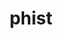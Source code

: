 ---
title: "phist"
layout: cache
categories: [package, develop]
meta: {"versions": ["1.12.0"], "compilers": ["gcc@=11.4.0", "oneapi@=2024.0.0"], "oss": ["ubuntu22.04"], "platforms": ["linux"], "targets": ["neoverse_v1", "neoverse_v2", "x86_64_v3"], "stacks": ["e4s", "e4s-neoverse-v2", "e4s-neoverse_v1", "e4s-oneapi", "root"], "num_specs": 30, "num_specs_by_stack": {"root": 30, "e4s-neoverse_v1": 7, "e4s-neoverse-v2": 8, "e4s": 7, "e4s-oneapi": 8}}
spec_details: [{"hash": "nwbkxh2esgigrsqdfpn7mmfq44yr3y4u", "compiler": "gcc@=11.4.0", "versions": ["1.12.0"], "os": "ubuntu22.04", "platform": "linux", "target": "neoverse_v1", "variants": ["build_system=cmake", "build_type=Release", "+fortran", "generator=make", "+host", "+int64", "~ipo", "kernel_lib=builtin", "+mpi", "+openmp", "outlev=2", "~parmetis", "patches=17d47a9,1fc9ac6", "+scamac", "+shared", "~trilinos"], "stacks": ["root", "e4s-neoverse_v1"], "size": "-", "tarball": "https://binaries.spack.io/develop/build_cache/linux-ubuntu22.04-neoverse_v1/gcc-11.4.0/phist-1.12.0/linux-ubuntu22.04-neoverse_v1-gcc-11.4.0-phist-1.12.0-nwbkxh2esgigrsqdfpn7mmfq44yr3y4u.spack"}, {"hash": "ypiilh6rlrjpig3gl6eckmwelq4i3ybv", "compiler": "gcc@=11.4.0", "versions": ["1.12.0"], "os": "ubuntu22.04", "platform": "linux", "target": "neoverse_v1", "variants": ["build_system=cmake", "build_type=Release", "+fortran", "generator=make", "+host", "+int64", "~ipo", "kernel_lib=builtin", "+mpi", "+openmp", "outlev=2", "~parmetis", "patches=17d47a9,1fc9ac6", "+scamac", "+shared", "~trilinos"], "stacks": ["root", "e4s-neoverse_v1"], "size": "-", "tarball": "https://binaries.spack.io/develop/build_cache/linux-ubuntu22.04-neoverse_v1/gcc-11.4.0/phist-1.12.0/linux-ubuntu22.04-neoverse_v1-gcc-11.4.0-phist-1.12.0-ypiilh6rlrjpig3gl6eckmwelq4i3ybv.spack"}, {"hash": "vjmuxh66mg6bcuwssrv6du3oke7kitck", "compiler": "gcc@=11.4.0", "versions": ["1.12.0"], "os": "ubuntu22.04", "platform": "linux", "target": "neoverse_v1", "variants": ["build_system=cmake", "build_type=Release", "+fortran", "generator=make", "+host", "+int64", "~ipo", "kernel_lib=builtin", "+mpi", "+openmp", "outlev=2", "~parmetis", "patches=17d47a9,1fc9ac6", "+scamac", "+shared", "~trilinos"], "stacks": ["root", "e4s-neoverse_v1"], "size": "-", "tarball": "https://binaries.spack.io/develop/build_cache/linux-ubuntu22.04-neoverse_v1/gcc-11.4.0/phist-1.12.0/linux-ubuntu22.04-neoverse_v1-gcc-11.4.0-phist-1.12.0-vjmuxh66mg6bcuwssrv6du3oke7kitck.spack"}, {"hash": "j5hsazmhbchrcxj3d2ybxtgvsbusbsyj", "compiler": "gcc@=11.4.0", "versions": ["1.12.0"], "os": "ubuntu22.04", "platform": "linux", "target": "neoverse_v1", "variants": ["build_system=cmake", "build_type=Release", "+fortran", "generator=make", "+host", "+int64", "~ipo", "kernel_lib=builtin", "+mpi", "+openmp", "outlev=2", "~parmetis", "patches=17d47a9,1fc9ac6", "+scamac", "+shared", "~trilinos"], "stacks": ["root", "e4s-neoverse_v1"], "size": "-", "tarball": "https://binaries.spack.io/develop/build_cache/linux-ubuntu22.04-neoverse_v1/gcc-11.4.0/phist-1.12.0/linux-ubuntu22.04-neoverse_v1-gcc-11.4.0-phist-1.12.0-j5hsazmhbchrcxj3d2ybxtgvsbusbsyj.spack"}, {"hash": "r7z2ki7lehaqrvnno36bviwzze5non3l", "compiler": "gcc@=11.4.0", "versions": ["1.12.0"], "os": "ubuntu22.04", "platform": "linux", "target": "neoverse_v1", "variants": ["build_system=cmake", "build_type=Release", "+fortran", "generator=make", "+host", "+int64", "~ipo", "kernel_lib=builtin", "+mpi", "+openmp", "outlev=2", "~parmetis", "patches=17d47a9,1fc9ac6", "+scamac", "+shared", "~trilinos"], "stacks": ["root", "e4s-neoverse_v1"], "size": "-", "tarball": "https://binaries.spack.io/develop/build_cache/linux-ubuntu22.04-neoverse_v1/gcc-11.4.0/phist-1.12.0/linux-ubuntu22.04-neoverse_v1-gcc-11.4.0-phist-1.12.0-r7z2ki7lehaqrvnno36bviwzze5non3l.spack"}, {"hash": "55vkvfxmdddrdaxxlkta6pmybouhfatj", "compiler": "gcc@=11.4.0", "versions": ["1.12.0"], "os": "ubuntu22.04", "platform": "linux", "target": "neoverse_v1", "variants": ["build_system=cmake", "build_type=Release", "+fortran", "generator=make", "+host", "+int64", "~ipo", "kernel_lib=builtin", "+mpi", "+openmp", "outlev=2", "~parmetis", "patches=17d47a9,1fc9ac6", "+scamac", "+shared", "~trilinos"], "stacks": ["root", "e4s-neoverse_v1"], "size": "-", "tarball": "https://binaries.spack.io/develop/build_cache/linux-ubuntu22.04-neoverse_v1/gcc-11.4.0/phist-1.12.0/linux-ubuntu22.04-neoverse_v1-gcc-11.4.0-phist-1.12.0-55vkvfxmdddrdaxxlkta6pmybouhfatj.spack"}, {"hash": "vnbfh3nqjyr2rtmapvthemm4awgjnjkj", "compiler": "gcc@=11.4.0", "versions": ["1.12.0"], "os": "ubuntu22.04", "platform": "linux", "target": "neoverse_v1", "variants": ["build_system=cmake", "build_type=Release", "+fortran", "generator=make", "+host", "+int64", "~ipo", "kernel_lib=builtin", "+mpi", "+openmp", "outlev=2", "~parmetis", "patches=17d47a9,1fc9ac6", "+scamac", "+shared", "~trilinos"], "stacks": ["root", "e4s-neoverse_v1"], "size": "-", "tarball": "https://binaries.spack.io/develop/build_cache/linux-ubuntu22.04-neoverse_v1/gcc-11.4.0/phist-1.12.0/linux-ubuntu22.04-neoverse_v1-gcc-11.4.0-phist-1.12.0-vnbfh3nqjyr2rtmapvthemm4awgjnjkj.spack"}, {"hash": "z5l4742bb25fmplsi4oibnb7esubbkd4", "compiler": "gcc@=11.4.0", "versions": ["1.12.0"], "os": "ubuntu22.04", "platform": "linux", "target": "neoverse_v2", "variants": ["build_system=cmake", "build_type=Release", "+fortran", "generator=make", "+host", "+int64", "~ipo", "kernel_lib=builtin", "+mpi", "+openmp", "outlev=2", "~parmetis", "patches=17d47a9,1fc9ac6", "+scamac", "+shared", "~trilinos"], "stacks": ["root", "e4s-neoverse-v2"], "size": "-", "tarball": "https://binaries.spack.io/develop/build_cache/linux-ubuntu22.04-neoverse_v2/gcc-11.4.0/phist-1.12.0/linux-ubuntu22.04-neoverse_v2-gcc-11.4.0-phist-1.12.0-z5l4742bb25fmplsi4oibnb7esubbkd4.spack"}, {"hash": "43izt2mqpqvo7vrops4uxrvunocgj4us", "compiler": "gcc@=11.4.0", "versions": ["1.12.0"], "os": "ubuntu22.04", "platform": "linux", "target": "neoverse_v2", "variants": ["build_system=cmake", "build_type=Release", "+fortran", "generator=make", "+host", "+int64", "~ipo", "kernel_lib=builtin", "+mpi", "+openmp", "outlev=2", "~parmetis", "patches=17d47a9,1fc9ac6", "+scamac", "+shared", "~trilinos"], "stacks": ["root", "e4s-neoverse-v2"], "size": "-", "tarball": "https://binaries.spack.io/develop/build_cache/linux-ubuntu22.04-neoverse_v2/gcc-11.4.0/phist-1.12.0/linux-ubuntu22.04-neoverse_v2-gcc-11.4.0-phist-1.12.0-43izt2mqpqvo7vrops4uxrvunocgj4us.spack"}, {"hash": "qcbo5ba5gynkiuuo5z6ceyca2o6aojgf", "compiler": "gcc@=11.4.0", "versions": ["1.12.0"], "os": "ubuntu22.04", "platform": "linux", "target": "neoverse_v2", "variants": ["build_system=cmake", "build_type=Release", "+fortran", "generator=make", "+host", "+int64", "~ipo", "kernel_lib=builtin", "+mpi", "+openmp", "outlev=2", "~parmetis", "patches=17d47a9,1fc9ac6", "+scamac", "+shared", "~trilinos"], "stacks": ["root", "e4s-neoverse-v2"], "size": "-", "tarball": "https://binaries.spack.io/develop/build_cache/linux-ubuntu22.04-neoverse_v2/gcc-11.4.0/phist-1.12.0/linux-ubuntu22.04-neoverse_v2-gcc-11.4.0-phist-1.12.0-qcbo5ba5gynkiuuo5z6ceyca2o6aojgf.spack"}, {"hash": "lpketyiqwrgyougn42vsqsydc6mure2x", "compiler": "gcc@=11.4.0", "versions": ["1.12.0"], "os": "ubuntu22.04", "platform": "linux", "target": "neoverse_v2", "variants": ["build_system=cmake", "build_type=Release", "+fortran", "generator=make", "+host", "+int64", "~ipo", "kernel_lib=builtin", "+mpi", "+openmp", "outlev=2", "~parmetis", "patches=17d47a9,1fc9ac6", "+scamac", "+shared", "~trilinos"], "stacks": ["root", "e4s-neoverse-v2"], "size": "-", "tarball": "https://binaries.spack.io/develop/build_cache/linux-ubuntu22.04-neoverse_v2/gcc-11.4.0/phist-1.12.0/linux-ubuntu22.04-neoverse_v2-gcc-11.4.0-phist-1.12.0-lpketyiqwrgyougn42vsqsydc6mure2x.spack"}, {"hash": "voodaf73mamjphdwwn7gyb24ev4o6myf", "compiler": "gcc@=11.4.0", "versions": ["1.12.0"], "os": "ubuntu22.04", "platform": "linux", "target": "neoverse_v2", "variants": ["build_system=cmake", "build_type=Release", "+fortran", "generator=make", "+host", "+int64", "~ipo", "kernel_lib=builtin", "+mpi", "+openmp", "outlev=2", "~parmetis", "patches=17d47a9,1fc9ac6", "+scamac", "+shared", "~trilinos"], "stacks": ["root", "e4s-neoverse-v2"], "size": "-", "tarball": "https://binaries.spack.io/develop/build_cache/linux-ubuntu22.04-neoverse_v2/gcc-11.4.0/phist-1.12.0/linux-ubuntu22.04-neoverse_v2-gcc-11.4.0-phist-1.12.0-voodaf73mamjphdwwn7gyb24ev4o6myf.spack"}, {"hash": "u3oksvvv3cf52oepi7c6thbdcbn6omd4", "compiler": "gcc@=11.4.0", "versions": ["1.12.0"], "os": "ubuntu22.04", "platform": "linux", "target": "neoverse_v2", "variants": ["build_system=cmake", "build_type=Release", "+fortran", "generator=make", "+host", "+int64", "~ipo", "kernel_lib=builtin", "+mpi", "+openmp", "outlev=2", "~parmetis", "patches=17d47a9,1fc9ac6", "+scamac", "+shared", "~trilinos"], "stacks": ["root", "e4s-neoverse-v2"], "size": "-", "tarball": "https://binaries.spack.io/develop/build_cache/linux-ubuntu22.04-neoverse_v2/gcc-11.4.0/phist-1.12.0/linux-ubuntu22.04-neoverse_v2-gcc-11.4.0-phist-1.12.0-u3oksvvv3cf52oepi7c6thbdcbn6omd4.spack"}, {"hash": "4vcnopxfmuh6ism6ik4u5mkbiritb6iu", "compiler": "gcc@=11.4.0", "versions": ["1.12.0"], "os": "ubuntu22.04", "platform": "linux", "target": "neoverse_v2", "variants": ["build_system=cmake", "build_type=Release", "+fortran", "generator=make", "+host", "+int64", "~ipo", "kernel_lib=builtin", "+mpi", "+openmp", "outlev=2", "~parmetis", "patches=17d47a9,1fc9ac6", "+scamac", "+shared", "~trilinos"], "stacks": ["root", "e4s-neoverse-v2"], "size": "-", "tarball": "https://binaries.spack.io/develop/build_cache/linux-ubuntu22.04-neoverse_v2/gcc-11.4.0/phist-1.12.0/linux-ubuntu22.04-neoverse_v2-gcc-11.4.0-phist-1.12.0-4vcnopxfmuh6ism6ik4u5mkbiritb6iu.spack"}, {"hash": "sdgsq6zyuwqhfh5mnnu46mj2kzobsbgd", "compiler": "gcc@=11.4.0", "versions": ["1.12.0"], "os": "ubuntu22.04", "platform": "linux", "target": "neoverse_v2", "variants": ["build_system=cmake", "build_type=Release", "+fortran", "generator=make", "+host", "+int64", "~ipo", "kernel_lib=builtin", "+mpi", "+openmp", "outlev=2", "~parmetis", "patches=17d47a9,1fc9ac6", "+scamac", "+shared", "~trilinos"], "stacks": ["root", "e4s-neoverse-v2"], "size": "-", "tarball": "https://binaries.spack.io/develop/build_cache/linux-ubuntu22.04-neoverse_v2/gcc-11.4.0/phist-1.12.0/linux-ubuntu22.04-neoverse_v2-gcc-11.4.0-phist-1.12.0-sdgsq6zyuwqhfh5mnnu46mj2kzobsbgd.spack"}, {"hash": "kycvnbtszygyshk6wm4jpgkw5qjviefm", "compiler": "gcc@=11.4.0", "versions": ["1.12.0"], "os": "ubuntu22.04", "platform": "linux", "target": "x86_64_v3", "variants": ["build_system=cmake", "build_type=Release", "+fortran", "generator=make", "+host", "+int64", "~ipo", "kernel_lib=builtin", "+mpi", "+openmp", "outlev=2", "~parmetis", "patches=17d47a9,1fc9ac6", "+scamac", "+shared", "~trilinos"], "stacks": ["root", "e4s"], "size": "-", "tarball": "https://binaries.spack.io/develop/build_cache/linux-ubuntu22.04-x86_64_v3/gcc-11.4.0/phist-1.12.0/linux-ubuntu22.04-x86_64_v3-gcc-11.4.0-phist-1.12.0-kycvnbtszygyshk6wm4jpgkw5qjviefm.spack"}, {"hash": "mr3h4ltqgyz4u5f6po7tnfpwmowdvjou", "compiler": "gcc@=11.4.0", "versions": ["1.12.0"], "os": "ubuntu22.04", "platform": "linux", "target": "x86_64_v3", "variants": ["build_system=cmake", "build_type=Release", "+fortran", "generator=make", "+host", "+int64", "~ipo", "kernel_lib=builtin", "+mpi", "+openmp", "outlev=2", "~parmetis", "patches=17d47a9,1fc9ac6", "+scamac", "+shared", "~trilinos"], "stacks": ["root", "e4s"], "size": "-", "tarball": "https://binaries.spack.io/develop/build_cache/linux-ubuntu22.04-x86_64_v3/gcc-11.4.0/phist-1.12.0/linux-ubuntu22.04-x86_64_v3-gcc-11.4.0-phist-1.12.0-mr3h4ltqgyz4u5f6po7tnfpwmowdvjou.spack"}, {"hash": "enfwj32zdvcjqvqvaxhhacyoqzds2rol", "compiler": "gcc@=11.4.0", "versions": ["1.12.0"], "os": "ubuntu22.04", "platform": "linux", "target": "x86_64_v3", "variants": ["build_system=cmake", "build_type=Release", "+fortran", "generator=make", "+host", "+int64", "~ipo", "kernel_lib=builtin", "+mpi", "+openmp", "outlev=2", "~parmetis", "patches=17d47a9,1fc9ac6", "+scamac", "+shared", "~trilinos"], "stacks": ["root", "e4s"], "size": "-", "tarball": "https://binaries.spack.io/develop/build_cache/linux-ubuntu22.04-x86_64_v3/gcc-11.4.0/phist-1.12.0/linux-ubuntu22.04-x86_64_v3-gcc-11.4.0-phist-1.12.0-enfwj32zdvcjqvqvaxhhacyoqzds2rol.spack"}, {"hash": "kjavcsnjra56yhgwglpc2uusf4we5p4n", "compiler": "gcc@=11.4.0", "versions": ["1.12.0"], "os": "ubuntu22.04", "platform": "linux", "target": "x86_64_v3", "variants": ["build_system=cmake", "build_type=Release", "+fortran", "generator=make", "+host", "+int64", "~ipo", "kernel_lib=builtin", "+mpi", "+openmp", "outlev=2", "~parmetis", "patches=17d47a9,1fc9ac6", "+scamac", "+shared", "~trilinos"], "stacks": ["root", "e4s"], "size": "-", "tarball": "https://binaries.spack.io/develop/build_cache/linux-ubuntu22.04-x86_64_v3/gcc-11.4.0/phist-1.12.0/linux-ubuntu22.04-x86_64_v3-gcc-11.4.0-phist-1.12.0-kjavcsnjra56yhgwglpc2uusf4we5p4n.spack"}, {"hash": "qwuocz7i6mesopgfgh22eg4vavfmy6jc", "compiler": "gcc@=11.4.0", "versions": ["1.12.0"], "os": "ubuntu22.04", "platform": "linux", "target": "x86_64_v3", "variants": ["build_system=cmake", "build_type=Release", "+fortran", "generator=make", "+host", "+int64", "~ipo", "kernel_lib=builtin", "+mpi", "+openmp", "outlev=2", "~parmetis", "patches=17d47a9,1fc9ac6", "+scamac", "+shared", "~trilinos"], "stacks": ["root", "e4s"], "size": "-", "tarball": "https://binaries.spack.io/develop/build_cache/linux-ubuntu22.04-x86_64_v3/gcc-11.4.0/phist-1.12.0/linux-ubuntu22.04-x86_64_v3-gcc-11.4.0-phist-1.12.0-qwuocz7i6mesopgfgh22eg4vavfmy6jc.spack"}, {"hash": "xupa2xlljp4pa4zntq2m6ptyhwqbulr6", "compiler": "gcc@=11.4.0", "versions": ["1.12.0"], "os": "ubuntu22.04", "platform": "linux", "target": "x86_64_v3", "variants": ["build_system=cmake", "build_type=Release", "+fortran", "generator=make", "+host", "+int64", "~ipo", "kernel_lib=builtin", "+mpi", "+openmp", "outlev=2", "~parmetis", "patches=17d47a9,1fc9ac6", "+scamac", "+shared", "~trilinos"], "stacks": ["root", "e4s"], "size": "-", "tarball": "https://binaries.spack.io/develop/build_cache/linux-ubuntu22.04-x86_64_v3/gcc-11.4.0/phist-1.12.0/linux-ubuntu22.04-x86_64_v3-gcc-11.4.0-phist-1.12.0-xupa2xlljp4pa4zntq2m6ptyhwqbulr6.spack"}, {"hash": "yyqqtdnhwqt2dsnttsodjkxnh4bhylgn", "compiler": "gcc@=11.4.0", "versions": ["1.12.0"], "os": "ubuntu22.04", "platform": "linux", "target": "x86_64_v3", "variants": ["build_system=cmake", "build_type=Release", "+fortran", "generator=make", "+host", "+int64", "~ipo", "kernel_lib=builtin", "+mpi", "+openmp", "outlev=2", "~parmetis", "patches=17d47a9,1fc9ac6", "+scamac", "+shared", "~trilinos"], "stacks": ["root", "e4s"], "size": "-", "tarball": "https://binaries.spack.io/develop/build_cache/linux-ubuntu22.04-x86_64_v3/gcc-11.4.0/phist-1.12.0/linux-ubuntu22.04-x86_64_v3-gcc-11.4.0-phist-1.12.0-yyqqtdnhwqt2dsnttsodjkxnh4bhylgn.spack"}, {"hash": "pbd4tf7xaavhhi7ouobwyqi3flk35fji", "compiler": "oneapi@=2024.0.0", "versions": ["1.12.0"], "os": "ubuntu22.04", "platform": "linux", "target": "x86_64_v3", "variants": ["build_system=cmake", "build_type=Release", "+fortran", "generator=make", "+host", "+int64", "~ipo", "kernel_lib=builtin", "+mpi", "+openmp", "outlev=2", "~parmetis", "patches=17d47a9,1fc9ac6", "+scamac", "+shared", "~trilinos"], "stacks": ["e4s-oneapi", "root"], "size": "-", "tarball": "https://binaries.spack.io/develop/build_cache/linux-ubuntu22.04-x86_64_v3/oneapi-2024.0.0/phist-1.12.0/linux-ubuntu22.04-x86_64_v3-oneapi-2024.0.0-phist-1.12.0-pbd4tf7xaavhhi7ouobwyqi3flk35fji.spack"}, {"hash": "y5fr6fco2lxm3lnbbjna44xcahr6hcbt", "compiler": "oneapi@=2024.0.0", "versions": ["1.12.0"], "os": "ubuntu22.04", "platform": "linux", "target": "x86_64_v3", "variants": ["build_system=cmake", "build_type=Release", "+fortran", "generator=make", "+host", "+int64", "~ipo", "kernel_lib=builtin", "+mpi", "+openmp", "outlev=2", "~parmetis", "patches=17d47a9,1fc9ac6", "+scamac", "+shared", "~trilinos"], "stacks": ["e4s-oneapi", "root"], "size": "-", "tarball": "https://binaries.spack.io/develop/build_cache/linux-ubuntu22.04-x86_64_v3/oneapi-2024.0.0/phist-1.12.0/linux-ubuntu22.04-x86_64_v3-oneapi-2024.0.0-phist-1.12.0-y5fr6fco2lxm3lnbbjna44xcahr6hcbt.spack"}, {"hash": "3yq3e6hikaywp42c455mnvlsaauyu2ks", "compiler": "oneapi@=2024.0.0", "versions": ["1.12.0"], "os": "ubuntu22.04", "platform": "linux", "target": "x86_64_v3", "variants": ["build_system=cmake", "build_type=Release", "+fortran", "generator=make", "+host", "+int64", "~ipo", "kernel_lib=builtin", "+mpi", "+openmp", "outlev=2", "~parmetis", "patches=17d47a9,1fc9ac6", "+scamac", "+shared", "~trilinos"], "stacks": ["e4s-oneapi", "root"], "size": "-", "tarball": "https://binaries.spack.io/develop/build_cache/linux-ubuntu22.04-x86_64_v3/oneapi-2024.0.0/phist-1.12.0/linux-ubuntu22.04-x86_64_v3-oneapi-2024.0.0-phist-1.12.0-3yq3e6hikaywp42c455mnvlsaauyu2ks.spack"}, {"hash": "4yjgy5pz425vnvo2clqxu4sctd74tabt", "compiler": "oneapi@=2024.0.0", "versions": ["1.12.0"], "os": "ubuntu22.04", "platform": "linux", "target": "x86_64_v3", "variants": ["build_system=cmake", "build_type=Release", "+fortran", "generator=make", "+host", "+int64", "~ipo", "kernel_lib=builtin", "+mpi", "+openmp", "outlev=2", "~parmetis", "patches=17d47a9,1fc9ac6", "+scamac", "+shared", "~trilinos"], "stacks": ["e4s-oneapi", "root"], "size": "-", "tarball": "https://binaries.spack.io/develop/build_cache/linux-ubuntu22.04-x86_64_v3/oneapi-2024.0.0/phist-1.12.0/linux-ubuntu22.04-x86_64_v3-oneapi-2024.0.0-phist-1.12.0-4yjgy5pz425vnvo2clqxu4sctd74tabt.spack"}, {"hash": "cpx2vkp7yi3jjxzyrwxoqmtyn2nydy36", "compiler": "oneapi@=2024.0.0", "versions": ["1.12.0"], "os": "ubuntu22.04", "platform": "linux", "target": "x86_64_v3", "variants": ["build_system=cmake", "build_type=Release", "+fortran", "generator=make", "+host", "+int64", "~ipo", "kernel_lib=builtin", "+mpi", "+openmp", "outlev=2", "~parmetis", "patches=17d47a9,1fc9ac6", "+scamac", "+shared", "~trilinos"], "stacks": ["e4s-oneapi", "root"], "size": "-", "tarball": "https://binaries.spack.io/develop/build_cache/linux-ubuntu22.04-x86_64_v3/oneapi-2024.0.0/phist-1.12.0/linux-ubuntu22.04-x86_64_v3-oneapi-2024.0.0-phist-1.12.0-cpx2vkp7yi3jjxzyrwxoqmtyn2nydy36.spack"}, {"hash": "nzm452q2nu6jqvh3uezdjhmmca2b3txi", "compiler": "oneapi@=2024.0.0", "versions": ["1.12.0"], "os": "ubuntu22.04", "platform": "linux", "target": "x86_64_v3", "variants": ["build_system=cmake", "build_type=Release", "+fortran", "generator=make", "+host", "+int64", "~ipo", "kernel_lib=builtin", "+mpi", "+openmp", "outlev=2", "~parmetis", "patches=17d47a9,1fc9ac6", "+scamac", "+shared", "~trilinos"], "stacks": ["e4s-oneapi", "root"], "size": "-", "tarball": "https://binaries.spack.io/develop/build_cache/linux-ubuntu22.04-x86_64_v3/oneapi-2024.0.0/phist-1.12.0/linux-ubuntu22.04-x86_64_v3-oneapi-2024.0.0-phist-1.12.0-nzm452q2nu6jqvh3uezdjhmmca2b3txi.spack"}, {"hash": "vxg7f3hordmqo3oviel7253nc4bgedwv", "compiler": "oneapi@=2024.0.0", "versions": ["1.12.0"], "os": "ubuntu22.04", "platform": "linux", "target": "x86_64_v3", "variants": ["build_system=cmake", "build_type=Release", "+fortran", "generator=make", "+host", "+int64", "~ipo", "kernel_lib=builtin", "+mpi", "+openmp", "outlev=2", "~parmetis", "patches=17d47a9,1fc9ac6", "+scamac", "+shared", "~trilinos"], "stacks": ["e4s-oneapi", "root"], "size": "-", "tarball": "https://binaries.spack.io/develop/build_cache/linux-ubuntu22.04-x86_64_v3/oneapi-2024.0.0/phist-1.12.0/linux-ubuntu22.04-x86_64_v3-oneapi-2024.0.0-phist-1.12.0-vxg7f3hordmqo3oviel7253nc4bgedwv.spack"}, {"hash": "sgcwehn7g7neprugmmizrcoq52d4rbpl", "compiler": "oneapi@=2024.0.0", "versions": ["1.12.0"], "os": "ubuntu22.04", "platform": "linux", "target": "x86_64_v3", "variants": ["build_system=cmake", "build_type=Release", "+fortran", "generator=make", "+host", "+int64", "~ipo", "kernel_lib=builtin", "+mpi", "+openmp", "outlev=2", "~parmetis", "patches=17d47a9,1fc9ac6", "+scamac", "+shared", "~trilinos"], "stacks": ["e4s-oneapi", "root"], "size": "-", "tarball": "https://binaries.spack.io/develop/build_cache/linux-ubuntu22.04-x86_64_v3/oneapi-2024.0.0/phist-1.12.0/linux-ubuntu22.04-x86_64_v3-oneapi-2024.0.0-phist-1.12.0-sgcwehn7g7neprugmmizrcoq52d4rbpl.spack"}]
---